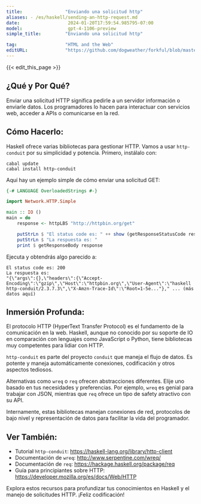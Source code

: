 ```yaml
---
title:                "Enviando una solicitud http"
aliases: - /es/haskell/sending-an-http-request.md
date:                  2024-01-20T17:59:54.985795-07:00
model:                 gpt-4-1106-preview
simple_title:         "Enviando una solicitud http"

tag:                  "HTML and the Web"
editURL:              "https://github.com/dogweather/forkful/blob/master/content/es/haskell/sending-an-http-request.md"
---
```


{{< edit_this_page >}}

## ¿Qué y Por Qué?

Enviar una solicitud HTTP significa pedirle a un servidor información o enviarle datos. Los programadores lo hacen para interactuar con servicios web, acceder a APIs o comunicarse en la red.

## Cómo Hacerlo:

Haskell ofrece varias bibliotecas para gestionar HTTP. Vamos a usar `http-conduit` por su simplicidad y potencia. Primero, instálalo con:

```shell
cabal update
cabal install http-conduit
```

Aquí hay un ejemplo simple de cómo enviar una solicitud GET:

```Haskell
{-# LANGUAGE OverloadedStrings #-}

import Network.HTTP.Simple

main :: IO ()
main = do
    response <- httpLBS "http://httpbin.org/get"

    putStrLn $ "El status code es: " ++ show (getResponseStatusCode response)
    putStrLn $ "La respuesta es: "
    print $ getResponseBody response
```

Ejecuta y obtendrás algo parecido a:

```
El status code es: 200
La respuesta es:
"{\"args\":{},\"headers\":{\"Accept-Encoding\":\"gzip\",\"Host\":\"httpbin.org\",\"User-Agent\":\"haskell http-conduit/2.3.7.3\",\"X-Amzn-Trace-Id\":\"Root=1-5e..."}," ... (más datos aquí)
```

## Inmersión Profunda:

El protocolo HTTP (HyperText Transfer Protocol) es el fundamento de la comunicación en la web. Haskell, aunque no conocido por su soporte de IO en comparación con lenguajes como JavaScript o Python, tiene bibliotecas muy competentes para lidiar con HTTP.

`http-conduit` es parte del proyecto `conduit` que maneja el flujo de datos. Es potente y maneja automáticamente conexiones, codificación y otros aspectos tediosos.

Alternativas como `wreq` o `req` ofrecen abstracciones diferentes. Elije uno basado en tus necesidades y preferencias. Por ejemplo, `wreq` es genial para trabajar con JSON, mientras que `req` ofrece un tipo de safety atractivo con su API.

Internamente, estas bibliotecas manejan conexiones de red, protocolos de bajo nivel y representación de datos para facilitar la vida del programador.

## Ver También:

- Tutorial `http-conduit`: https://haskell-lang.org/library/http-client
- Documentación de `wreq`: http://www.serpentine.com/wreq/
- Documentación de `req`: https://hackage.haskell.org/package/req
- Guía para principiantes sobre HTTP: https://developer.mozilla.org/es/docs/Web/HTTP

Explora estos recursos para profundizar tus conocimientos en Haskell y el manejo de solicitudes HTTP. ¡Feliz codificación!
